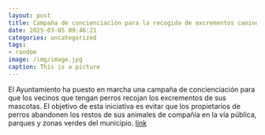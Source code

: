 ```yaml
---
layout: post
title: Campaña de concienciación para la recogida de excrementos caninos
date: 2025-03-05 09:46:21
categories: uncategorized
tags:
- random
image: /img/image.jpg
caption: This is a picture
---
```

El Ayuntamiento ha puesto en marcha una campaña de concienciación para que los vecinos que tengan perros recojan los excrementos de sus mascotas. El objetivo de esta iniciativa es evitar que los propietarios de perros abandonen los restos de sus animales de compañía en la vía pública, parques y zonas verdes del municipio.  [link](https://www.ayto-villacanada.es/noticias/campana-de-concienciacion-para-la-recogida-de-excrementos-caninos/)

